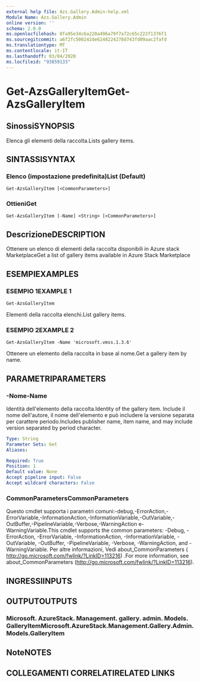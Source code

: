 ```yaml
---
external help file: Azs.Gallery.Admin-help.xml
Module Name: Azs.Gallery.Admin
online version: ''
schema: 2.0.0
ms.openlocfilehash: 0fa95e34c6a220a496a79f7a72c65c222f1376f1
ms.sourcegitcommit: a6f2fc500242de6248224278d743fd09aac2fafd
ms.translationtype: MT
ms.contentlocale: it-IT
ms.lasthandoff: 03/04/2020
ms.locfileid: "93859133"
---
```

# <span data-ttu-id="c8ce7-101">Get-AzsGalleryItem</span><span class="sxs-lookup"><span data-stu-id="c8ce7-101">Get-AzsGalleryItem</span></span>

## <span data-ttu-id="c8ce7-102">Sinossi</span><span class="sxs-lookup"><span data-stu-id="c8ce7-102">SYNOPSIS</span></span>
<span data-ttu-id="c8ce7-103">Elenca gli elementi della raccolta.</span><span class="sxs-lookup"><span data-stu-id="c8ce7-103">Lists gallery items.</span></span>

## <span data-ttu-id="c8ce7-104">SINTASSI</span><span class="sxs-lookup"><span data-stu-id="c8ce7-104">SYNTAX</span></span>

### <span data-ttu-id="c8ce7-105">Elenco (impostazione predefinita)</span><span class="sxs-lookup"><span data-stu-id="c8ce7-105">List (Default)</span></span>
```
Get-AzsGalleryItem [<CommonParameters>]
```

### <span data-ttu-id="c8ce7-106">Ottieni</span><span class="sxs-lookup"><span data-stu-id="c8ce7-106">Get</span></span>
```
Get-AzsGalleryItem [-Name] <String> [<CommonParameters>]
```

## <span data-ttu-id="c8ce7-107">Descrizione</span><span class="sxs-lookup"><span data-stu-id="c8ce7-107">DESCRIPTION</span></span>
<span data-ttu-id="c8ce7-108">Ottenere un elenco di elementi della raccolta disponibili in Azure stack Marketplace</span><span class="sxs-lookup"><span data-stu-id="c8ce7-108">Get a list of gallery items available in Azure Stack Marketplace</span></span>

## <span data-ttu-id="c8ce7-109">ESEMPI</span><span class="sxs-lookup"><span data-stu-id="c8ce7-109">EXAMPLES</span></span>

### <span data-ttu-id="c8ce7-110">ESEMPIO 1</span><span class="sxs-lookup"><span data-stu-id="c8ce7-110">EXAMPLE 1</span></span>
```
Get-AzsGalleryItem
```

<span data-ttu-id="c8ce7-111">Elementi della raccolta elenchi.</span><span class="sxs-lookup"><span data-stu-id="c8ce7-111">List gallery items.</span></span>

### <span data-ttu-id="c8ce7-112">ESEMPIO 2</span><span class="sxs-lookup"><span data-stu-id="c8ce7-112">EXAMPLE 2</span></span>
```
Get-AzsGalleryItem -Name 'microsoft.vmss.1.3.6'
```

<span data-ttu-id="c8ce7-113">Ottenere un elemento della raccolta in base al nome.</span><span class="sxs-lookup"><span data-stu-id="c8ce7-113">Get a gallery item by name.</span></span>

## <span data-ttu-id="c8ce7-114">PARAMETRI</span><span class="sxs-lookup"><span data-stu-id="c8ce7-114">PARAMETERS</span></span>

### <span data-ttu-id="c8ce7-115">-Nome</span><span class="sxs-lookup"><span data-stu-id="c8ce7-115">-Name</span></span>
<span data-ttu-id="c8ce7-116">Identità dell'elemento della raccolta.</span><span class="sxs-lookup"><span data-stu-id="c8ce7-116">Identity of the gallery item.</span></span>
<span data-ttu-id="c8ce7-117">Include il nome dell'autore, il nome dell'elemento e può includere la versione separata per carattere periodo.</span><span class="sxs-lookup"><span data-stu-id="c8ce7-117">Includes publisher name, item name, and may include version separated by period character.</span></span>

```yaml
Type: String
Parameter Sets: Get
Aliases:

Required: True
Position: 1
Default value: None
Accept pipeline input: False
Accept wildcard characters: False
```

### <span data-ttu-id="c8ce7-118">CommonParameters</span><span class="sxs-lookup"><span data-stu-id="c8ce7-118">CommonParameters</span></span>
<span data-ttu-id="c8ce7-119">Questo cmdlet supporta i parametri comuni:-debug,-ErrorAction,-ErrorVariable,-InformationAction,-InformationVariable,-OutVariable,-OutBuffer,-PipelineVariable,-Verbose,-WarningAction e-WarningVariable.</span><span class="sxs-lookup"><span data-stu-id="c8ce7-119">This cmdlet supports the common parameters: -Debug, -ErrorAction, -ErrorVariable, -InformationAction, -InformationVariable, -OutVariable, -OutBuffer, -PipelineVariable, -Verbose, -WarningAction, and -WarningVariable.</span></span> <span data-ttu-id="c8ce7-120">Per altre informazioni, Vedi about_CommonParameters ( http://go.microsoft.com/fwlink/?LinkID=113216) .</span><span class="sxs-lookup"><span data-stu-id="c8ce7-120">For more information, see about_CommonParameters (http://go.microsoft.com/fwlink/?LinkID=113216).</span></span>

## <span data-ttu-id="c8ce7-121">INGRESSI</span><span class="sxs-lookup"><span data-stu-id="c8ce7-121">INPUTS</span></span>

## <span data-ttu-id="c8ce7-122">OUTPUT</span><span class="sxs-lookup"><span data-stu-id="c8ce7-122">OUTPUTS</span></span>

### <span data-ttu-id="c8ce7-123">Microsoft. AzureStack. Management. gallery. admin. Models. GalleryItem</span><span class="sxs-lookup"><span data-stu-id="c8ce7-123">Microsoft.AzureStack.Management.Gallery.Admin.Models.GalleryItem</span></span>

## <span data-ttu-id="c8ce7-124">Note</span><span class="sxs-lookup"><span data-stu-id="c8ce7-124">NOTES</span></span>

## <span data-ttu-id="c8ce7-125">COLLEGAMENTI CORRELATI</span><span class="sxs-lookup"><span data-stu-id="c8ce7-125">RELATED LINKS</span></span>
